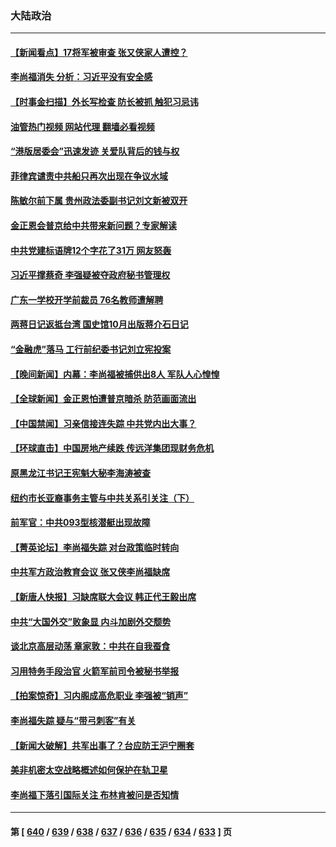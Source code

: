 ### 大陆政治
---
#### [【新闻看点】17将军被审查 张又侠家人遭控？](../../pages/ncid277/n14075253.md?09170845) 
#### [李尚福消失 分析：习近平没有安全感](../../pages/ncid277/n14075220.md?09170845) 
#### [【时事金扫描】外长写检查 防长被抓  触犯习忌讳](../../pages/ncid277/n14075190.md?09170845) 
#### [油管热门视频 网站代理 翻墙必看视频](http://138.2.39.72:81/youtube.html?epic-marker?09170845)
#### [“港版居委会”迅速发迹 关爱队背后的钱与权](../../pages/ncid277/n14074547.md?09170845) 
#### [菲律宾谴责中共船只再次出现在争议水域](../../pages/ncid277/n14075188.md?09170845) 
#### [陈敏尔前下属 贵州政法委副书记刘文新被双开](../../pages/ncid277/n14075164.md?09170845) 
#### [金正恩会普京给中共带来新问题？专家解读](../../pages/ncid277/n14074726.md?09170845) 
#### [中共党建标语牌12个字花了31万 网友怒轰](../../pages/ncid277/n14075047.md?09170845) 
#### [习近平撑蔡奇 李强疑被夺政府秘书管理权](../../pages/ncid277/n14074942.md?09170845) 
#### [广东一学校开学前裁员 76名教师遭解聘](../../pages/ncid277/n14074948.md?09170845) 
#### [两蒋日记返抵台湾 国史馆10月出版蒋介石日记](../../pages/ncid277/n14074813.md?09170845) 
#### [“金融虎”落马 工行前纪委书记刘立宪投案](../../pages/ncid277/n14074924.md?09170845) 
#### [【晚间新闻】内幕：李尚福被捕供出8人 军队人心惶惶](../../pages/ncid277/n14074699.md?09170845) 
#### [【全球新闻】金正恩怕遭普京暗杀 防范画面流出](../../pages/ncid277/n14074887.md?09170845) 
#### [【中国禁闻】习亲信接连失踪 中共党内出大事？](../../pages/ncid277/n14074417.md?09170845) 
#### [【环球直击】中国房地产续跌 传远洋集团现财务危机](../../pages/ncid277/n14074419.md?09170845) 
#### [原黑龙江书记王宪魁大秘李海涛被查](../../pages/ncid277/n14074828.md?09170845) 
#### [纽约市长亚裔事务主管与中共关系引关注（下）](../../pages/ncid277/n14074829.md?09170845) 
#### [前军官：中共093型核潜艇出现故障](../../pages/ncid277/n14074761.md?09170845) 
#### [【菁英论坛】李尚福失踪 对台政策临时转向](../../pages/ncid277/n14074711.md?09170845) 
#### [中共军方政治教育会议 张又侠李尚福缺席](../../pages/ncid277/n14074720.md?09170845) 
#### [【新唐人快报】习缺席联大会议 韩正代王毅出席](../../pages/ncid277/n14074714.md?09170845) 
#### [中共“大国外交”败象显 内斗加剧外交颓势](../../pages/ncid277/n14074718.md?09170845) 
#### [谈北京高层动荡 章家敦：中共在自我蚕食](../../pages/ncid277/n14074702.md?09170845) 
#### [习用特务手段治官 火箭军前司令被秘书举报](../../pages/ncid277/n14074635.md?09170845) 
#### [【拍案惊奇】习内阁成高危职业 李强被“销声”](../../pages/ncid277/n14074686.md?09170845) 
#### [李尚福失踪 疑与“带弓刺客”有关](../../pages/ncid277/n14074653.md?09170845) 
#### [【新闻大破解】共军出事了？台应防王沪宁圈套](../../pages/ncid277/n14074606.md?09170845) 
#### [美非机密太空战略概述如何保护在轨卫星](../../pages/ncid277/n14074652.md?09170845) 
#### [李尚福下落引国际关注 布林肯被问是否知情](../../pages/ncid277/n14074648.md?09170845) 

---
#### 第 [ [640](./640.md?09170845) / [639](./639.md?09170845) / [638](./638.md?09170845) / [637](./637.md?09170845) / [636](./636.md?09170845) / [635](./635.md?09170845) / [634](./634.md?09170845) / [633](./633.md?09170845) ] 页
